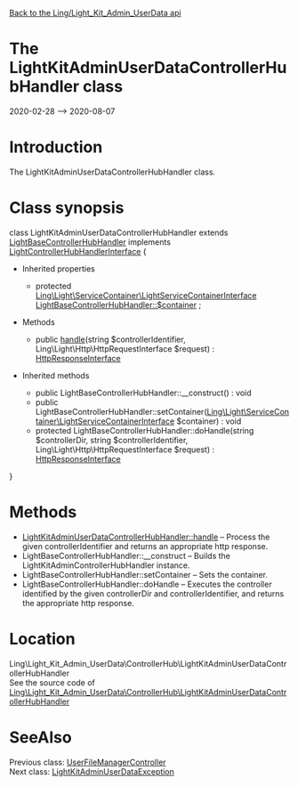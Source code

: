 [Back to the Ling/Light_Kit_Admin_UserData api](https://github.com/lingtalfi/Light_Kit_Admin_UserData/blob/master/doc/api/Ling/Light_Kit_Admin_UserData.md)



The LightKitAdminUserDataControllerHubHandler class
================
2020-02-28 --> 2020-08-07






Introduction
============

The LightKitAdminUserDataControllerHubHandler class.



Class synopsis
==============


class <span class="pl-k">LightKitAdminUserDataControllerHubHandler</span> extends [LightBaseControllerHubHandler](https://github.com/lingtalfi/Light_ControllerHub/blob/master/doc/api/Ling/Light_ControllerHub/ControllerHubHandler/LightBaseControllerHubHandler.md) implements [LightControllerHubHandlerInterface](https://github.com/lingtalfi/Light_ControllerHub/blob/master/doc/api/Ling/Light_ControllerHub/ControllerHubHandler/LightControllerHubHandlerInterface.md) {

- Inherited properties
    - protected [Ling\Light\ServiceContainer\LightServiceContainerInterface](https://github.com/lingtalfi/Light/blob/master/doc/api/Ling/Light/ServiceContainer/LightServiceContainerInterface.md) [LightBaseControllerHubHandler::$container](#property-container) ;

- Methods
    - public [handle](https://github.com/lingtalfi/Light_Kit_Admin_UserData/blob/master/doc/api/Ling/Light_Kit_Admin_UserData/ControllerHub/LightKitAdminUserDataControllerHubHandler/handle.md)(string $controllerIdentifier, Ling\Light\Http\HttpRequestInterface $request) : [HttpResponseInterface](https://github.com/lingtalfi/Light/blob/master/doc/api/Ling/Light/Http/HttpResponseInterface.md)

- Inherited methods
    - public LightBaseControllerHubHandler::__construct() : void
    - public LightBaseControllerHubHandler::setContainer([Ling\Light\ServiceContainer\LightServiceContainerInterface](https://github.com/lingtalfi/Light/blob/master/doc/api/Ling/Light/ServiceContainer/LightServiceContainerInterface.md) $container) : void
    - protected LightBaseControllerHubHandler::doHandle(string $controllerDir, string $controllerIdentifier, Ling\Light\Http\HttpRequestInterface $request) : [HttpResponseInterface](https://github.com/lingtalfi/Light/blob/master/doc/api/Ling/Light/Http/HttpResponseInterface.md)

}






Methods
==============

- [LightKitAdminUserDataControllerHubHandler::handle](https://github.com/lingtalfi/Light_Kit_Admin_UserData/blob/master/doc/api/Ling/Light_Kit_Admin_UserData/ControllerHub/LightKitAdminUserDataControllerHubHandler/handle.md) &ndash; Process the given controllerIdentifier and returns an appropriate http response.
- LightBaseControllerHubHandler::__construct &ndash; Builds the LightKitAdminControllerHubHandler instance.
- LightBaseControllerHubHandler::setContainer &ndash; Sets the container.
- LightBaseControllerHubHandler::doHandle &ndash; Executes the controller identified by the given controllerDir and controllerIdentifier, and returns the appropriate http response.





Location
=============
Ling\Light_Kit_Admin_UserData\ControllerHub\LightKitAdminUserDataControllerHubHandler<br>
See the source code of [Ling\Light_Kit_Admin_UserData\ControllerHub\LightKitAdminUserDataControllerHubHandler](https://github.com/lingtalfi/Light_Kit_Admin_UserData/blob/master/ControllerHub/LightKitAdminUserDataControllerHubHandler.php)



SeeAlso
==============
Previous class: [UserFileManagerController](https://github.com/lingtalfi/Light_Kit_Admin_UserData/blob/master/doc/api/Ling/Light_Kit_Admin_UserData/Controller/User/UserFileManagerController.md)<br>Next class: [LightKitAdminUserDataException](https://github.com/lingtalfi/Light_Kit_Admin_UserData/blob/master/doc/api/Ling/Light_Kit_Admin_UserData/Exception/LightKitAdminUserDataException.md)<br>
